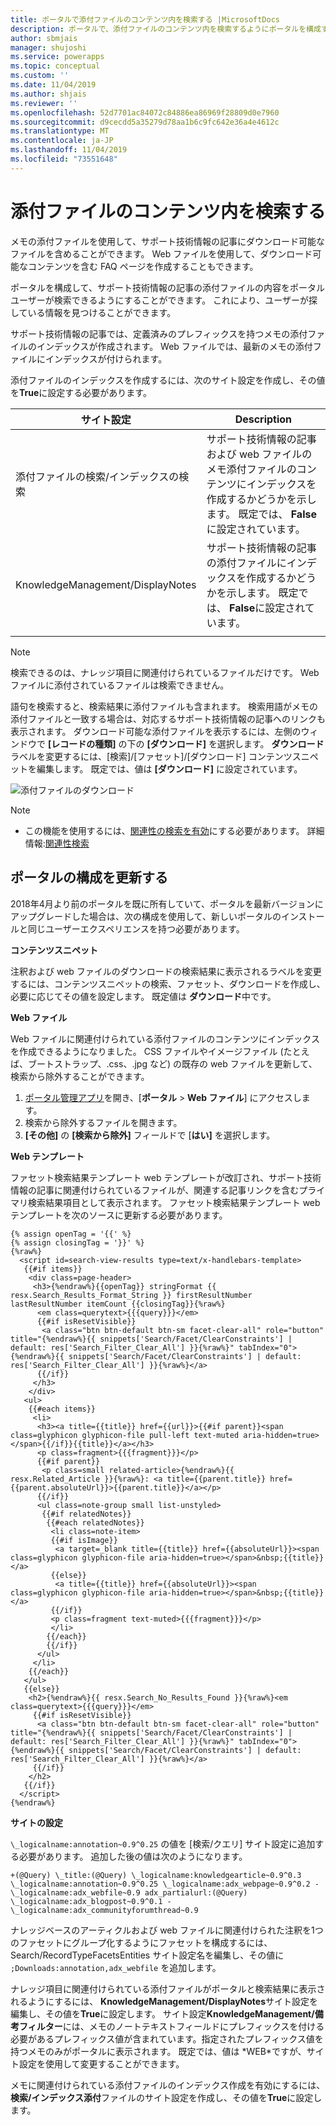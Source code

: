 ```yaml
---
title: ポータルで添付ファイルのコンテンツ内を検索する |MicrosoftDocs
description: ポータルで、添付ファイルのコンテンツ内を検索するようにポータルを構成する方法について説明します。
author: sbmjais
manager: shujoshi
ms.service: powerapps
ms.topic: conceptual
ms.custom: ''
ms.date: 11/04/2019
ms.author: shjais
ms.reviewer: ''
ms.openlocfilehash: 52d7701ac84072c84886ea86969f28809d0e7960
ms.sourcegitcommit: d9cecdd5a35279d78aa1b6c9fc642e36a4e4612c
ms.translationtype: MT
ms.contentlocale: ja-JP
ms.lasthandoff: 11/04/2019
ms.locfileid: "73551648"
---
```

# <a name="search-within-file-attachment-content"></a>添付ファイルのコンテンツ内を検索する

メモの添付ファイルを使用して、サポート技術情報の記事にダウンロード可能なファイルを含めることができます。 Web ファイルを使用して、ダウンロード可能なコンテンツを含む FAQ ページを作成することもできます。

ポータルを構成して、サポート技術情報の記事の添付ファイルの内容をポータルユーザーが検索できるようにすることができます。 これにより、ユーザーが探している情報を見つけることができます。

サポート技術情報の記事では、定義済みのプレフィックスを持つメモの添付ファイルのインデックスが作成されます。 Web ファイルでは、最新のメモの添付ファイルにインデックスが付けられます。

添付ファイルのインデックスを作成するには、次のサイト設定を作成し、その値を**True**に設定する必要があります。

|サイト設定|Description|
|------------|-----------|
|添付ファイルの検索/インデックスの検索|サポート技術情報の記事および web ファイルのメモ添付ファイルのコンテンツにインデックスを作成するかどうかを示します。 既定では、 **False**に設定されています。|
|KnowledgeManagement/DisplayNotes|サポート技術情報の記事の添付ファイルにインデックスを作成するかどうかを示します。 既定では、 **False**に設定されています。|
|||

> [!NOTE]
> 検索できるのは、ナレッジ項目に関連付けられているファイルだけです。 Web ファイルに添付されているファイルは検索できません。

語句を検索すると、検索結果に添付ファイルも含まれます。 検索用語がメモの添付ファイルと一致する場合は、対応するサポート技術情報の記事へのリンクも表示されます。 ダウンロード可能な添付ファイルを表示するには、左側のウィンドウで **[レコードの種類]** の下の **[ダウンロード]** を選択します。 **ダウンロード**ラベルを変更するには、[検索]/[ファセット]/[ダウンロード] コンテンツスニペットを編集します。 既定では、値は **[ダウンロード]** に設定されています。

![添付ファイルのダウンロード](../media/search-attachment-content.png "添付ファイルのダウンロード") 

> [!NOTE]
> - この機能を使用するには、[関連性の検索を有効](https://docs.microsoft.com/dynamics365/customer-engagement/admin/configure-relevance-search-organization)にする必要があります。 詳細情報:[関連性検索](https://docs.microsoft.com/dynamics365/customer-engagement/basics/relevance-search-results)
 
## <a name="update-portal-configurations"></a>ポータルの構成を更新する

2018年4月より前のポータルを既に所有していて、ポータルを最新バージョンにアップグレードした場合は、次の構成を使用して、新しいポータルのインストールと同じユーザーエクスペリエンスを持つ必要があります。

**コンテンツスニペット**

注釈および web ファイルのダウンロードの検索結果に表示されるラベルを変更するには、コンテンツスニペットの検索、ファセット、ダウンロードを作成し、必要に応じてその値を設定します。 既定値は **ダウンロード**中です。

**Web ファイル**

Web ファイルに関連付けられている添付ファイルのコンテンツにインデックスを作成できるようになりました。 CSS ファイルやイメージファイル (たとえば、ブートストラップ、.css、.jpg など) の既存の web ファイルを更新して、検索から除外することができます。 

1. [ポータル管理アプリ](configure-portal.md)を開き、[**ポータル** > **Web ファイル**] にアクセスします。
2. 検索から除外するファイルを開きます。
3. **[その他]** の **[検索から除外]** フィールドで [**はい]** を選択します。

**Web テンプレート**

ファセット検索結果テンプレート web テンプレートが改訂され、サポート技術情報の記事に関連付けられているファイルが、関連する記事リンクを含むプライマリ検索結果項目として表示されます。 ファセット検索結果テンプレート web テンプレートを次のソースに更新する必要があります。

```
{% assign openTag = '{{' %}
{% assign closingTag = '}}' %}
{%raw%}
  <script id=search-view-results type=text/x-handlebars-template>
   {{#if items}}
    <div class=page-header>
     <h3>{%endraw%}{{openTag}} stringFormat {{ resx.Search_Results_Format_String }} firstResultNumber lastResultNumber itemCount {{closingTag}}{%raw%}
      <em class=querytext>{{{query}}}</em>
      {{#if isResetVisible}}
       <a class="btn btn-default btn-sm facet-clear-all" role="button" title="{%endraw%}{{ snippets['Search/Facet/ClearConstraints'] | default: res['Search_Filter_Clear_All'] }}{%raw%}" tabIndex="0">{%endraw%}{{ snippets['Search/Facet/ClearConstraints'] | default: res['Search_Filter_Clear_All'] }}{%raw%}</a>
      {{/if}}
     </h3>
    </div>
   <ul>
    {{#each items}}
     <li>
      <h3><a title={{title}} href={{url}}>{{#if parent}}<span class=glyphicon glyphicon-file pull-left text-muted aria-hidden=true></span>{{/if}}{{title}}</a></h3>
      <p class=fragment>{{{fragment}}}</p>
      {{#if parent}}
       <p class=small related-article>{%endraw%}{{ resx.Related_Article }}{%raw%}: <a title={{parent.title}} href={{parent.absoluteUrl}}>{{parent.title}}</a></p>
      {{/if}}
      <ul class=note-group small list-unstyled>
       {{#if relatedNotes}}
        {{#each relatedNotes}}
         <li class=note-item>
         {{#if isImage}}
          <a target=_blank title={{title}} href={{absoluteUrl}}><span class=glyphicon glyphicon-file aria-hidden=true></span>&nbsp;{{title}}</a>
         {{else}}
          <a title={{title}} href={{absoluteUrl}}><span class=glyphicon glyphicon-file aria-hidden=true></span>&nbsp;{{title}}</a>
         {{/if}}
         <p class=fragment text-muted>{{{fragment}}}</p>
         </li>
        {{/each}}
        {{/if}}
      </ul>
     </li>
    {{/each}}
   </ul>
   {{else}}
    <h2>{%endraw%}{{ resx.Search_No_Results_Found }}{%raw%}<em class=querytext>{{{query}}}</em>
     {{#if isResetVisible}}
      <a class="btn btn-default btn-sm facet-clear-all" role="button" title="{%endraw%}{{ snippets['Search/Facet/ClearConstraints'] | default: res['Search_Filter_Clear_All'] }}{%raw%}" tabIndex="0">{%endraw%}{{ snippets['Search/Facet/ClearConstraints'] | default: res['Search_Filter_Clear_All'] }}{%raw%}</a>
     {{/if}}
    </h2>
   {{/if}}
  </script>
{%endraw%}
```

**サイトの設定**

`\_logicalname:annotation~0.9^0.25` の値を [検索/クエリ] サイト設定に追加する必要があります。 追加した後の値は次のようになります。
```
+(@Query) \_title:(@Query) \_logicalname:knowledgearticle~0.9^0.3 \_logicalname:annotation~0.9^0.25 \_logicalname:adx_webpage~0.9^0.2 -\_logicalname:adx_webfile~0.9 adx_partialurl:(@Query) \_logicalname:adx_blogpost~0.9^0.1 -\_logicalname:adx_communityforumthread~0.9
```

ナレッジベースのアーティクルおよび web ファイルに関連付けられた注釈を1つのファセットにグループ化するようにファセットを構成するには、Search/RecordTypeFacetsEntities サイト設定名を編集し、その値に `;Downloads:annotation,adx_webfile` を追加します。

ナレッジ項目に関連付けられている添付ファイルがポータルと検索結果に表示されるようにするには、 **KnowledgeManagement/DisplayNotes**サイト設定を編集し、その値を**True**に設定します。 サイト設定**KnowledgeManagement/備考フィルター**には、メモのノートテキストフィールドにプレフィックスを付ける必要があるプレフィックス値が含まれています。指定されたプレフィックス値を持つメモのみがポータルに表示されます。 既定では、値は \*WEB\*ですが、サイト設定を使用して変更することができます。

メモに関連付けられている添付ファイルのインデックス作成を有効にするには、**検索/インデックス添付**ファイルのサイト設定を作成し、その値を**True**に設定します。
